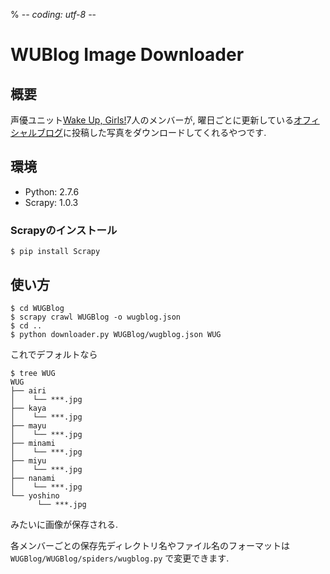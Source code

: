 % -*- coding: utf-8 -*-

# WUBlog Image Downloader

## 概要

声優ユニット[Wake Up, Girls!](http://wug-portal.jp/)7人のメンバーが,
曜日ごとに更新している[オフィシャルブログ](http://ameblo.jp/wakeupgirls/)に投稿した写真をダウンロードしてくれるやつです.


## 環境

+ Python: 2.7.6
+ Scrapy: 1.0.3

### Scrapyのインストール

    $ pip install Scrapy


## 使い方

    $ cd WUGBlog
    $ scrapy crawl WUGBlog -o wugblog.json
    $ cd ..
    $ python downloader.py WUGBlog/wugblog.json WUG

これでデフォルトなら

    $ tree WUG
    WUG
    ├── airi
    │    └── ***.jpg
    ├── kaya
    │    └── ***.jpg
    ├── mayu
    │    └── ***.jpg
    ├── minami
    │    └── ***.jpg
    ├── miyu
    │    └── ***.jpg
    ├── nanami
    │    └── ***.jpg
    └── yoshino
          └── ***.jpg

みたいに画像が保存される.

各メンバーごとの保存先ディレクトリ名やファイル名のフォーマットは `WUGBlog/WUGBlog/spiders/wugblog.py` で変更できます.
